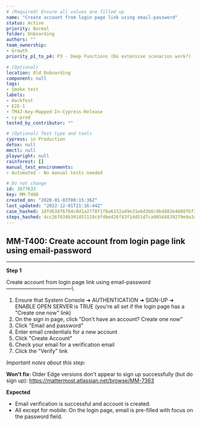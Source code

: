 ```yaml
---
# (Required) Ensure all values are filled up
name: "Create account from login page link using email-password"
status: Active
priority: Normal
folder: Onboarding
authors: ""
team_ownership:
- Growth
priority_p1_to_p4: P3 - Deep Functions (Do extensive scenarios work?)

# (Optional)
location: Old Onboarding
component: null
tags:
- Smoke test
labels:
- Hackfest
- E2E-1
- TM4J-Key-Mapped-In-Cypress-Release
- cy-prod
tested_by_contributor: ""

# (Optional) Test type and tools
cypress: in Production
detox: null
mmctl: null
playwright: null
rainforest: []
manual_test_environments:
- Automated - No manual tests needed

# Do not change
id: 3877633
key: MM-T400
created_on: "2020-01-03T00:15:36Z"
last_updated: "2022-12-01T21:16:44Z"
case_hashed: 18fd63d76784c0d1a2778f1f6a6332ad9e31e6d3b6c9bd883e4680fbf364f4cd2a70eafd2926bcbb1fc48b465c6011b4
steps_hashed: 4cc26f834b391451119cbfdbe426f43f1dd51d7ca98564839279e9a3a74a3862c4fc6721ae2bf9120ae4db42883fe392
---
```


<!-- (Auto-generated) Based on frontmatter's "key" and "name" -->

## MM-T400: Create account from login page link using email-password

---

**Step 1**

Create account from login page link using email-password\
–––––––––––––––––––––––––\\

1. Ensure that System Console ➜ AUTHENTICATION ➜ SIGN-UP ➜ ENABLE OPEN SERVER is TRUE (you're all set if the login page has a "Create one now" link)
2. On the sign in page, click "Don't have an account? Create one now"
3. Click "Email and password"
4. Enter email credentials for a new account
5. Click "Create Account"
6. Check your email for a verification email
7. Click the "Verify" link

_Important notes about this step:_

​​​​**Won't fix**: Older Edge versions don't appear to sign up successfully (but do sign up): <https://mattermost.atlassian.net/browse/MM-7363>

**Expected**

- Email verification is successful and account is created.
- All except for mobile: On the login page, email is pre-filled with focus on the password field.
